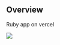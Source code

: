 ## Overview

Ruby app on vercel


![](https://storage.googleapis.com/zenn-user-upload/7d1a5ba83781-20241110.gif)

